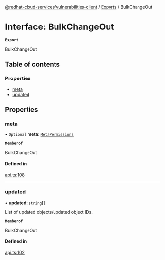 [@redhat-cloud-services/vulnerabilities-client](../README.md) / [Exports](../modules.md) / BulkChangeOut

# Interface: BulkChangeOut

**`Export`**

BulkChangeOut

## Table of contents

### Properties

- [meta](BulkChangeOut.md#meta)
- [updated](BulkChangeOut.md#updated)

## Properties

### meta

• `Optional` **meta**: [`MetaPermissions`](MetaPermissions.md)

**`Memberof`**

BulkChangeOut

#### Defined in

[api.ts:108](https://github.com/RedHatInsights/javascript-clients/blob/main/packages/vulnerabilities/git-api/api.ts#L108)

___

### updated

• **updated**: `string`[]

List of updated objects/updated object IDs.

**`Memberof`**

BulkChangeOut

#### Defined in

[api.ts:102](https://github.com/RedHatInsights/javascript-clients/blob/main/packages/vulnerabilities/git-api/api.ts#L102)
